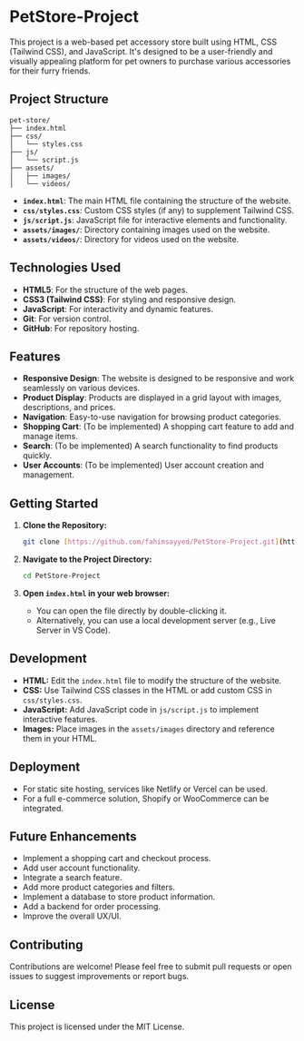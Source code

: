 # PetStore-Project

This project is a web-based pet accessory store built using HTML, CSS (Tailwind CSS), and JavaScript. It's designed to be a user-friendly and visually appealing platform for pet owners to purchase various accessories for their furry friends.

## Project Structure

```
pet-store/
├── index.html
├── css/
│   └── styles.css
├── js/
│   └── script.js
├── assets/
│   ├── images/
│   └── videos/
```

* **`index.html`**: The main HTML file containing the structure of the website.
* **`css/styles.css`**: Custom CSS styles (if any) to supplement Tailwind CSS.
* **`js/script.js`**: JavaScript file for interactive elements and functionality.
* **`assets/images/`**: Directory containing images used on the website.
* **`assets/videos/`**: Directory for videos used on the website.

## Technologies Used

* **HTML5**: For the structure of the web pages.
* **CSS3 (Tailwind CSS)**: For styling and responsive design.
* **JavaScript**: For interactivity and dynamic features.
* **Git**: For version control.
* **GitHub**: For repository hosting.

## Features

* **Responsive Design**: The website is designed to be responsive and work seamlessly on various devices.
* **Product Display**: Products are displayed in a grid layout with images, descriptions, and prices.
* **Navigation**: Easy-to-use navigation for browsing product categories.
* **Shopping Cart**: (To be implemented) A shopping cart feature to add and manage items.
* **Search**: (To be implemented) A search functionality to find products quickly.
* **User Accounts**: (To be implemented) User account creation and management.

## Getting Started

1.  **Clone the Repository:**

    ```bash
    git clone [https://github.com/fahimsayyed/PetStore-Project.git](https://github.com/fahimsayyed/PetStore-Project.git)
    ```

2.  **Navigate to the Project Directory:**

    ```bash
    cd PetStore-Project
    ```

3.  **Open `index.html` in your web browser:**

    * You can open the file directly by double-clicking it.
    * Alternatively, you can use a local development server (e.g., Live Server in VS Code).

## Development

* **HTML:** Edit the `index.html` file to modify the structure of the website.
* **CSS:** Use Tailwind CSS classes in the HTML or add custom CSS in `css/styles.css`.
* **JavaScript:** Add JavaScript code in `js/script.js` to implement interactive features.
* **Images:** Place images in the `assets/images` directory and reference them in your HTML.

## Deployment

* For static site hosting, services like Netlify or Vercel can be used.
* For a full e-commerce solution, Shopify or WooCommerce can be integrated.

## Future Enhancements

* Implement a shopping cart and checkout process.
* Add user account functionality.
* Integrate a search feature.
* Add more product categories and filters.
* Implement a database to store product information.
* Add a backend for order processing.
* Improve the overall UX/UI.

## Contributing

Contributions are welcome! Please feel free to submit pull requests or open issues to suggest improvements or report bugs.

## License

This project is licensed under the MIT License.
```
